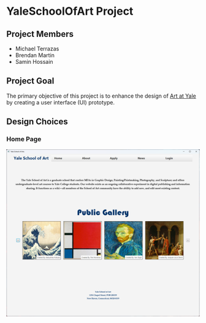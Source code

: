 # YaleSchoolOfArt Project

## Project Members
- Michael Terrazas
- Brendan Martin
- Samin Hossain

## Project Goal
The primary objective of this project is to enhance the design of [Art at Yale](https://www.art.yale.edu/) by creating a user interface (UI) prototype.

## Design Choices
### Home Page
![Home Page](resources/README/1.png)